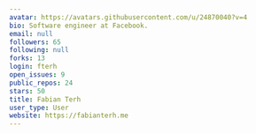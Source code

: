 ```yaml
---
avatar: https://avatars.githubusercontent.com/u/24870040?v=4
bio: Software engineer at Facebook.
email: null
followers: 65
following: null
forks: 13
login: fterh
open_issues: 9
public_repos: 24
stars: 50
title: Fabian Terh
user_type: User
website: https://fabianterh.me
---
```


